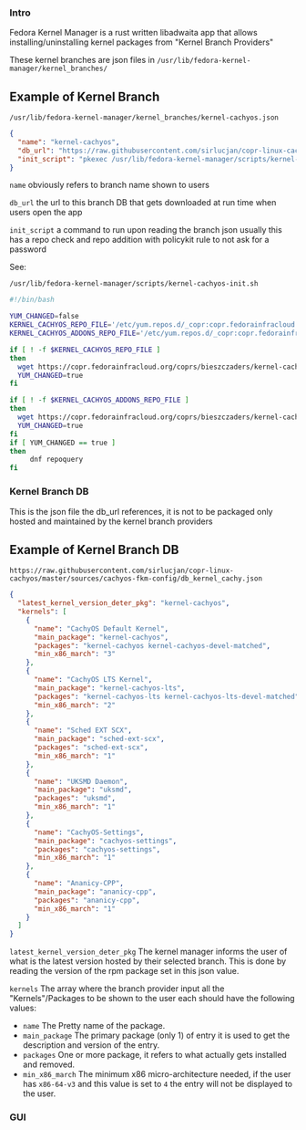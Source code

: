 
### Intro

Fedora Kernel Manager is a rust written libadwaita app that allows installing/uninstalling kernel packages from "Kernel Branch Providers"

These kernel branches are json files in ```/usr/lib/fedora-kernel-manager/kernel_branches/```

## Example of Kernel Branch

```xpath
/usr/lib/fedora-kernel-manager/kernel_branches/kernel-cachyos.json
```
```json
{
  "name": "kernel-cachyos",
  "db_url": "https://raw.githubusercontent.com/sirlucjan/copr-linux-cachyos/master/sources/cachyos-fkm-config/db_kernel_cachy.json",
  "init_script": "pkexec /usr/lib/fedora-kernel-manager/scripts/kernel-cachyos-init.sh"
}
```

`name` obviously refers to branch name shown to users

`db_url` the url to this branch DB that gets downloaded at run time when users open the app

`init_script` a command to run upon reading the branch json usually this has a repo check and repo addition with policykit rule to not ask for a password

See:

```xpath
/usr/lib/fedora-kernel-manager/scripts/kernel-cachyos-init.sh
```
```bash
#!/bin/bash

YUM_CHANGED=false
KERNEL_CACHYOS_REPO_FILE='/etc/yum.repos.d/_copr:copr.fedorainfracloud.org:bieszczaders:kernel-cachyos.repo'
KERNEL_CACHYOS_ADDONS_REPO_FILE='/etc/yum.repos.d/_copr:copr.fedorainfracloud.org:bieszczaders:kernel-cachyos-addons.repo'

if [ ! -f $KERNEL_CACHYOS_REPO_FILE ]
then
  wget https://copr.fedorainfracloud.org/coprs/bieszczaders/kernel-cachyos/repo/fedora-$(rpm -E %fedora)/bieszczaders-kernel-cachyos-fedora-$(rpm -E %fedora).repo -O $KERNEL_CACHYOS_REPO_FILE
  YUM_CHANGED=true
fi

if [ ! -f $KERNEL_CACHYOS_ADDONS_REPO_FILE ]
then
  wget https://copr.fedorainfracloud.org/coprs/bieszczaders/kernel-cachyos-addons/repo/fedora-$(rpm -E %fedora)/bieszczaders-kernel-cachyos-addons-fedora-$(rpm -E %fedora).repo -O $KERNEL_CACHYOS_ADDONS_REPO_FILE
  YUM_CHANGED=true
fi
if [ YUM_CHANGED == true ]
then
     dnf repoquery
fi
```

### Kernel Branch DB
This is the json file the db_url references, it is not to be packaged only hosted and maintained by the kernel branch providers

## Example of Kernel Branch DB

```xpath
https://raw.githubusercontent.com/sirlucjan/copr-linux-cachyos/master/sources/cachyos-fkm-config/db_kernel_cachy.json
```
```json
{
  "latest_kernel_version_deter_pkg": "kernel-cachyos",
  "kernels": [
    {
      "name": "CachyOS Default Kernel",
      "main_package": "kernel-cachyos",
      "packages": "kernel-cachyos kernel-cachyos-devel-matched",
      "min_x86_march": "3"
    },
    {
      "name": "CachyOS LTS Kernel",
      "main_package": "kernel-cachyos-lts",
      "packages": "kernel-cachyos-lts kernel-cachyos-lts-devel-matched",
      "min_x86_march": "2"
    },
    {
      "name": "Sched EXT SCX",
      "main_package": "sched-ext-scx",
      "packages": "sched-ext-scx",
      "min_x86_march": "1"
    },
    {
      "name": "UKSMD Daemon",
      "main_package": "uksmd",
      "packages": "uksmd",
      "min_x86_march": "1"
    },
    {
      "name": "CachyOS-Settings",
      "main_package": "cachyos-settings",
      "packages": "cachyos-settings",
      "min_x86_march": "1"
    },
    {
      "name": "Ananicy-CPP",
      "main_package": "ananicy-cpp",
      "packages": "ananicy-cpp",
      "min_x86_march": "1"
    }
  ]
}
```


`latest_kernel_version_deter_pkg` The kernel manager informs the user of what is the latest version hosted by their selected branch.
This is done by reading the version of the rpm package set in this json value.

`kernels` The array where the branch provider input all the "Kernels"/Packages to be shown to the user each should have the following values:

* `name` The Pretty name of the package.
* `main_package` The primary package (only 1) of entry it is used to get the description and version of the entry.
* `packages` One or more package, it refers to what actually gets installed and removed.
* `min_x86_march` The minimum x86 micro-architecture needed, if the user has `x86-64-v3` and this value is set to `4` the entry will not be displayed to the user.

### GUI